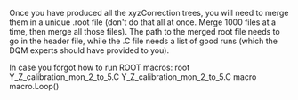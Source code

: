 Once you have produced all the xyzCorrection trees, you will need to merge them in a unique .root file (don't do that all at once. Merge 1000 files at a time, then merge all those files). The path to the merged root file needs to go in the header file, while the .C file needs a list of good runs (which the DQM experts should have provided to you).

In case you forgot how to run ROOT macros:
root Y_Z_calibration_mon_2_to_5.C
Y_Z_calibration_mon_2_to_5.C macro
macro.Loop()